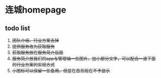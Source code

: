 # 连城homepage

## todo list
1. ~~团队介绍、行业方案去掉~~
2. ~~提供服务改为获取服务~~
3. ~~获取服务放在服务简介后面~~
4. ~~服务简介放我们的app与管理端一些图片、加小部分文字，可以配合一波下面的行业方案的实现方式~~
5. ~~小图标可以保留一些备用，但是在首页现在不予显示~~
